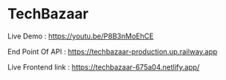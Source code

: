 # TechBazaar
Live Demo : https://youtu.be/P8B3nMoEhCE

End Point Of API : https://techbazaar-production.up.railway.app

Live Frontend link : https://techbazaar-675a04.netlify.app/

